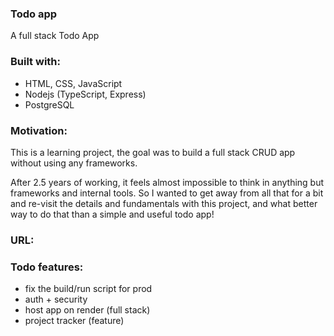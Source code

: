 ### Todo app

A full stack Todo App


### Built with:

- HTML, CSS, JavaScript
- Nodejs (TypeScript, Express)
- PostgreSQL


### Motivation:

This is a learning project, the goal was to build a full stack CRUD app without using any frameworks.

After 2.5 years of working, it feels almost impossible to think in anything but frameworks and internal tools. So I wanted to get away from all that for a bit and re-visit the details and fundamentals with this project, and what better way to do that than a simple and useful todo app!


### URL:


### Todo features:

- fix the build/run script for prod
- auth + security
- host app on render (full stack)
- project tracker (feature)
















